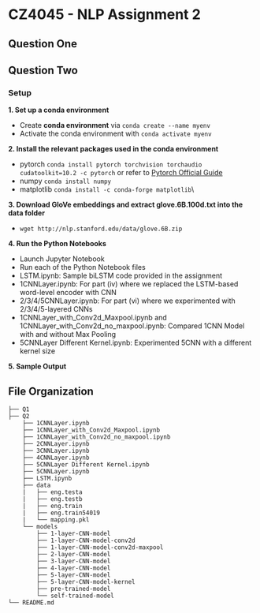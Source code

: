# CZ4045 - NLP Assignment 2

## Question One

## Question Two

### Setup
**1. Set up a conda environment**
- Create **conda environment** via `conda create --name myenv`
- Activate the conda environment with `conda activate myenv`

**2. Install the relevant packages used in the conda environment**
- pytorch `conda install pytorch torchvision torchaudio cudatoolkit=10.2 -c pytorch` or refer to [Pytorch Official Guide](https://pytorch.org/)
- numpy `conda install numpy`
- matplotlib `conda install -c conda-forge matplotlib`\

**3. Download GloVe embeddings and extract glove.6B.100d.txt into the data folder**
- `wget http://nlp.stanford.edu/data/glove.6B.zip`

**4. Run the Python Notebooks**
- Launch Jupyter Notebook
- Run each of the Python Notebook files
- LSTM.ipynb: Sample biLSTM code provided in the assignment
- 1CNNLayer.ipynb: For part (iv) where we replaced the LSTM-based word-level encoder with CNN
- 2/3/4/5CNNLayer.ipynb: For part (vi) where we experimented with 2/3/4/5-layered CNNs
- 1CNNLayer_with_Conv2d_Maxpool.ipynb and 1CNNLayer_with_Conv2d_no_maxpool.ipynb: Compared 1CNN Model with and without Max Pooling
- 5CNNLayer Different Kernel.ipynb: Experimented 5CNN with a different kernel size

**5. Sample Output**

## File Organization
```
├── Q1
├── Q2
    ├── 1CNNLayer.ipynb
    ├── 1CNNLayer_with_Conv2d_Maxpool.ipynb
    ├── 1CNNLayer_with_Conv2d_no_maxpool.ipynb
    ├── 2CNNLayer.ipynb
    ├── 3CNNLayer.ipynb
    ├── 4CNNLayer.ipynb
    ├── 5CNNLayer Different Kernel.ipynb
    ├── 5CNNLayer.ipynb
    ├── LSTM.ipynb
    ├── data
    |   ├── eng.testa
    |   ├── eng.testb
    |   ├── eng.train
    |   ├── eng.train54019
    |   └── mapping.pkl
    └── models
        ├── 1-layer-CNN-model
        ├── 1-layer-CNN-model-conv2d
        ├── 1-layer-CNN-model-conv2d-maxpool
        ├── 2-layer-CNN-model
        ├── 3-layer-CNN-model
        ├── 4-layer-CNN-model
        ├── 5-layer-CNN-model
        ├── 5-layer-CNN-model-kernel
        ├── pre-trained-model
        └── self-trained-model
└── README.md
```
